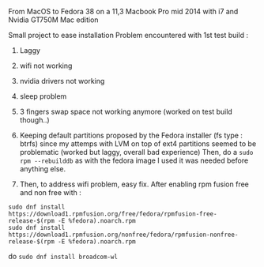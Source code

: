 From MacOS to Fedora 38 on a 11,3 Macbook Pro mid 2014 with i7 and Nvidia GT750M Mac edition

Small project to ease installation
Problem encountered with 1st test build : 
1) Laggy
2) wifi not working
3) nvidia drivers not working
4) sleep problem
5) 3 fingers swap space not working anymore (worked on test build though..)

1) Keeping default partitions proposed by the Fedora installer (fs type : btrfs) since my attemps with LVM on top of ext4 partitions seemed to be problematic (worked but laggy, overall bad experience)
Then, do a `sudo rpm --rebuilddb` as with the fedora image I used it was needed before anything else.

3) Then, to address wifi problem, easy fix.
After enabling rpm fusion free and non free with :
```
sudo dnf install   https://download1.rpmfusion.org/free/fedora/rpmfusion-free-release-$(rpm -E %fedora).noarch.rpm
sudo dnf install   https://download1.rpmfusion.org/nonfree/fedora/rpmfusion-nonfree-release-$(rpm -E %fedora).noarch.rpm
```
do `sudo dnf install broadcom-wl`
